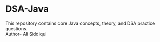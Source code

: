 # DSA-Java
This repository contains core Java concepts, theory, and DSA practice questions. 
<br>
Author- Ali Siddiqui
